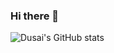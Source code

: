
<!--START_SECTION:waka-->
### Hi there 👋
![Dusai's GitHub stats](https://github-readme-stats.vercel.app/api?username=hfcn123&show_icons=true&theme=radical)
<!--END_SECTION:waka-->
<!--
**hfcn123/hfcn123** is a ✨ _special_ ✨ repository because its `README.md` (this file) appears on your GitHub profile.

Here are some ideas to get you started:


- 🔭 I’m currently working on ...
- 🌱 I’m currently learning ...
- 👯 I’m looking to collaborate on ...
- 🤔 I’m looking for help with ...
- 💬 Ask me about ...
- 📫 How to reach me: ...
- 😄 Pronouns: ...
- ⚡ Fun fact: ...
-->
